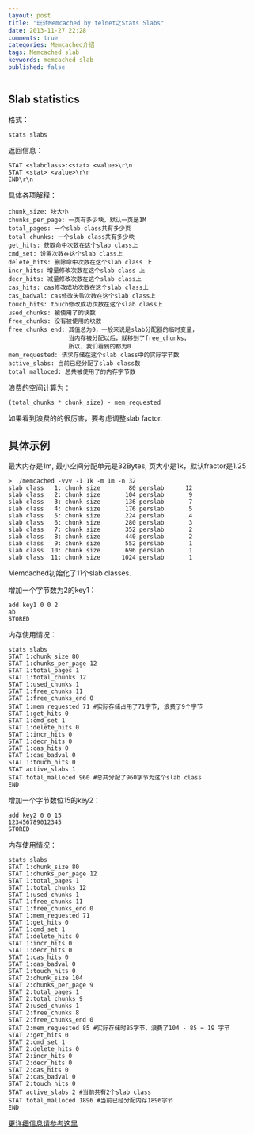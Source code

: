 ```yaml
---
layout: post
title: "玩转Memcached by telnet之Stats Slabs"
date: 2013-11-27 22:28
comments: true
categories: Memcached介绍
tags: Memcached slab
keywords: memcached slab
published: false
---
```


## Slab statistics

格式：
    
    stats slabs

返回信息：

    STAT <slabclass>:<stat> <value>\r\n
    STAT <stat> <value>\r\n
    END\r\n

<!-- more -->

具体各项解释：

    chunk_size: 块大小
    chunks_per_page: 一页有多少块，默认一页是1M    
    total_pages: 一个slab class共有多少页  
    total_chunks: 一个slab class共有多少块                      
    get_hits: 获取命中次数在这个slab class上                 
    cmd_set: 设置次数在这个slab class上                     
    delete_hits: 删除命中次数在这个slab class 上   
    incr_hits: 增量修改次数在这个slab class 上             
    decr_hits: 减量修改次数在这个slab class上              
    cas_hits: cas修改成功次数在这个slab class上           
    cas_badval: cas修改失败次数在这个slab class上         
    touch_hits: touch修改成功次数在这个slab class上       
    used_chunks: 被使用了的块数                          
    free_chunks: 没有被使用的块数                        
    free_chunks_end: 其值总为0，一般来说是slab分配器的临时变量，
                     当内存被分配以后，就移到了free_chunks，   
                     所以，我们看到的都为0                    
    mem_requested: 请求存储在这个slab class中的实际字节数         
    active_slabs: 当前已经分配了slab class数                 
    total_malloced: 总共被使用了的内存字节数                  

浪费的空间计算为：

    (total_chunks * chunk_size) - mem_requested

如果看到浪费的的很厉害，要考虑调整slab factor.

## 具体示例

最大内存是1m, 最小空间分配单元是32Bytes, 页大小是1k，默认fractor是1.25

    > ./memcached -vvv -I 1k -m 1m -n 32
    slab class   1: chunk size        80 perslab      12
    slab class   2: chunk size       104 perslab       9
    slab class   3: chunk size       136 perslab       7
    slab class   4: chunk size       176 perslab       5
    slab class   5: chunk size       224 perslab       4
    slab class   6: chunk size       280 perslab       3
    slab class   7: chunk size       352 perslab       2
    slab class   8: chunk size       440 perslab       2
    slab class   9: chunk size       552 perslab       1
    slab class  10: chunk size       696 perslab       1
    slab class  11: chunk size      1024 perslab       1

Memcached初始化了11个slab classes.

增加一个字节数为2的key1：

    add key1 0 0 2
    ab
    STORED

内存使用情况：

    stats slabs
    STAT 1:chunk_size 80
    STAT 1:chunks_per_page 12
    STAT 1:total_pages 1
    STAT 1:total_chunks 12
    STAT 1:used_chunks 1
    STAT 1:free_chunks 11
    STAT 1:free_chunks_end 0
    STAT 1:mem_requested 71 #实际存储占用了71字节, 浪费了9个字节
    STAT 1:get_hits 0
    STAT 1:cmd_set 1
    STAT 1:delete_hits 0
    STAT 1:incr_hits 0
    STAT 1:decr_hits 0
    STAT 1:cas_hits 0
    STAT 1:cas_badval 0
    STAT 1:touch_hits 0
    STAT active_slabs 1
    STAT total_malloced 960 #总共分配了960字节为这个slab class
    END

增加一个字节数位15的key2：

    add key2 0 0 15
    123456789012345
    STORED

内存使用情况：

    stats slabs
    STAT 1:chunk_size 80
    STAT 1:chunks_per_page 12
    STAT 1:total_pages 1
    STAT 1:total_chunks 12
    STAT 1:used_chunks 1
    STAT 1:free_chunks 11
    STAT 1:free_chunks_end 0
    STAT 1:mem_requested 71
    STAT 1:get_hits 0
    STAT 1:cmd_set 1
    STAT 1:delete_hits 0
    STAT 1:incr_hits 0
    STAT 1:decr_hits 0
    STAT 1:cas_hits 0
    STAT 1:cas_badval 0
    STAT 1:touch_hits 0
    STAT 2:chunk_size 104
    STAT 2:chunks_per_page 9
    STAT 2:total_pages 1
    STAT 2:total_chunks 9
    STAT 2:used_chunks 1
    STAT 2:free_chunks 8
    STAT 2:free_chunks_end 0
    STAT 2:mem_requested 85 #实际存储时85字节，浪费了104 - 85 = 19 字节
    STAT 2:get_hits 0
    STAT 2:cmd_set 1
    STAT 2:delete_hits 0
    STAT 2:incr_hits 0
    STAT 2:decr_hits 0
    STAT 2:cas_hits 0
    STAT 2:cas_badval 0
    STAT 2:touch_hits 0
    STAT active_slabs 2 #当前共有2个slab class
    STAT total_malloced 1896 #当前已经分配内存1896字节
    END


[更详细信息请参考这里](https://github.com/lilinj2000/memcached/blob/master/doc/protocol.txt)